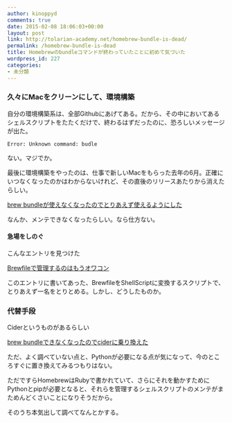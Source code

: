 ```yaml
---
author: kinoppyd
comments: true
date: 2015-02-08 18:06:03+00:00
layout: post
link: http://tolarian-academy.net/homebrew-bundle-is-dead/
permalink: /homebrew-bundle-is-dead
title: Homebrewのbundleコマンドが終わっていたことに初めて気づいた
wordpress_id: 227
categories:
- 未分類
---
```


### 久々にMacをクリーンにして、環境構築


自分の環境構築系は、全部Githubにあげてある。だから、その中においてあるシェルスクリプトをたたくだけで、終わるはずだったのに、恐ろしいメッセージが出た。

    
    Error: Unknown command: budle


ない。マジでか。

最後に環境構築をやったのは、仕事で新しいMacをもらった去年の6月。正確にいつなくなったのかはわからないけれど、その直後のリリースあたりから消えたらしい。

[brew bundleが使えなくなったのでとりあえず使えるようにした](http://qiita.com/matsu_chara/items/78d0d0299a2f45270046)

なんか、メンテできなくなったらしい。なら仕方ない。


#### 急場をしのぐ


こんなエントリを見つけた

[Brewfileで管理するのはもうオワコン](http://unasuke.com/info/2014/brewfile-is-outdated/)

このエントリに書いてあった、BrewfileをShellScriptに変換するスクリプトで、とりあえず一名をとりとめる。しかし、どうしたものか。


### 代替手段


Ciderというものがあるらしい

[brew bundleできなくなったのでciderに乗り換えた](http://qiita.com/keitaoouchi/items/e5594279810b62538909)

ただ、よく調べていない点と、Pythonが必要になる点が気になって、今のところすぐに置き換えてみるつもりはない。

ただですらHomebrewはRubyで書かれていて、さらにそれを動かすためにPythonとpipが必要となると、それらを管理するシェルスクリプトのメンテがまためんどくさいことになりそうだから。

そのうち本気出して調べてなんとかする。
